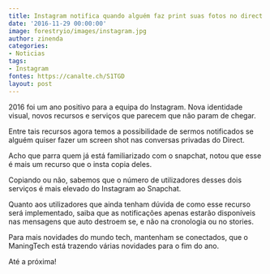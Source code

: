 ```yaml
---
title: Instagram notifica quando alguém faz print suas fotos no direct
date: '2016-11-29 00:00:00'
image: forestryio/images/instagram.jpg
author: zinenda
categories:
- Noticias
tags:
- Instagram
fontes: https://canalte.ch/S1TGD
layout: post
---
```

2016 foi um ano positivo para a equipa do Instagram. Nova identidade visual, novos recursos e serviços que parecem que não param de chegar.

Entre tais recursos agora temos a possibilidade de sermos notificados se alguém quiser fazer um screen shot nas conversas privadas do Direct.

Acho que parra quem já está familiarizado com o snapchat, notou que esse é mais um recurso que o insta copia deles.

Copiando ou não, sabemos que o número de utilizadores desses dois serviços é mais elevado do Instagram ao Snapchat.

Quanto aos utilizadores que ainda tenham dúvida de como esse recurso será implementado, saiba que as notificações apenas estarão disponíveis nas mensagens que auto destroem se, e não na cronologia ou no stories.

Para mais novidades do mundo tech, mantenham se conectados, que o ManingTech está trazendo várias novidades para o fim do ano.

Até a próxima!